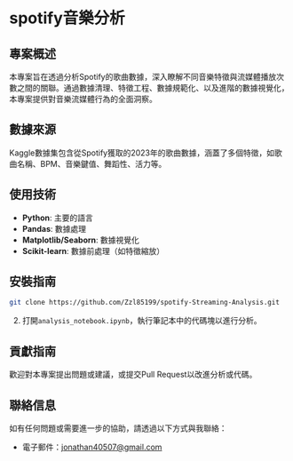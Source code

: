 # spotify音樂分析

## 專案概述
本專案旨在透過分析Spotify的歌曲數據，深入瞭解不同音樂特徵與流媒體播放次數之間的關聯。通過數據清理、特徵工程、數據規範化、以及進階的數據視覺化，本專案提供對音樂流媒體行為的全面洞察。

## 數據來源
Kaggle數據集包含從Spotify獲取的2023年的歌曲數據，涵蓋了多個特徵，如歌曲名稱、BPM、音樂鍵值、舞蹈性、活力等。

## 使用技術
- **Python**: 主要的語言
- **Pandas**: 數據處理
- **Matplotlib/Seaborn**: 數據視覺化
- **Scikit-learn**: 數據前處理（如特徵縮放）

## 安裝指南
```bash
git clone https://github.com/Zzl85199/spotify-Streaming-Analysis.git
```
2. 打開`analysis_notebook.ipynb`，執行筆記本中的代碼塊以進行分析。

## 貢獻指南
歡迎對本專案提出問題或建議，或提交Pull Request以改進分析或代碼。

## 聯絡信息
如有任何問題或需要進一步的協助，請透過以下方式與我聯絡：
- 電子郵件：jonathan40507@gmail.com
